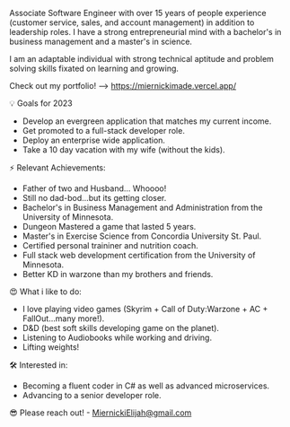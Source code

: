 Associate Software Engineer with over 15 years of people experience (customer service, sales, and account management) in addition to leadership roles. I have a strong entrepreneurial mind with a bachelor's in business management and a master's in science. 

I am an adaptable individual with strong technical aptitude and problem solving skills fixated on learning and growing. 

Check out my portfolio! -->  https://miernickimade.vercel.app/

💡 Goals for 2023
+ Develop an evergreen application that matches my current income.
+ Get promoted to a full-stack developer role.
+ Deploy an enterprise wide application.
+ Take a 10 day vacation with my wife (without the kids).

⚡ Relevant Achievements:
+ Father of two and Husband... Whoooo!
+ Still no dad-bod...but its getting closer.  
+ Bachelor's in Business Management and Administration from the University of Minnesota.
+ Dungeon Mastered a game that lasted 5 years.
+ Master's in Exercise Science from Concordia University St. Paul.
+ Certified personal traininer and nutrition coach. 
+ Full stack web development certification from the University of Minnesota.
+ Better KD in warzone than my brothers and friends. 

😍 What i like to do:
+ I love playing video games (Skyrim + Call of Duty:Warzone + AC + FallOut...many more!).
+ D&D (best soft skills developing game on the planet).
+ Listening to Audiobooks while working and driving.
+ Lifting weights! 

🛠 Interested in:
+  Becoming a fluent coder in C# as well as advanced microservices.
+  Advancing to a senior developer role. 

😎 Please reach out! - MiernickiElijah@gmail.com
